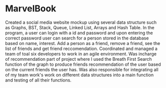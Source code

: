 # MarvelBook
Created a social media website mockup using several data structure such as Graphs, BST, Stack, Queue, 
Linked List, Arrays and Hash Table.
In the program, a user can login with a id and password and upon entering the correct password user can search for a person stored in the database based on name, interest. Add a person as a friend, remove a friend, see the list of friends and get friend reccomendation. 
Coordinated and managed a team of toal six developers to work in an agile environment.
Was incharge of recommendation part of project where I used the Breath First Search function of the graph to produce friends
recommendation of the user based on the current friends the user has.
Was also responsible for integrating all of my team work's work on different data structures into a main function and testing of
all their functions.
